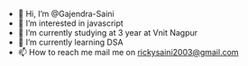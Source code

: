 - 👋 Hi, I’m @Gajendra-Saini
- 👀 I’m interested in javascript
- 🌱 I’m currently studying  at 3 year at Vnit Nagpur
- 💞️ I’m currently learning DSA
- 📫 How to reach me mail me on rickysaini2003@gmail.com

<!---
Gajendra-Saini/Gajendra-Saini is a ✨ special ✨ repository because its `README.md` (this file) appears on your GitHub profile.
You can click the Preview link to take a look at your changes.
--->
